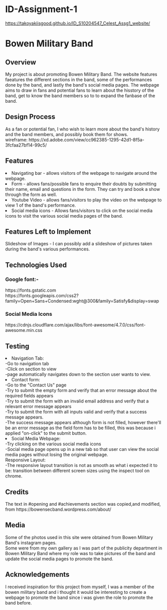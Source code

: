 # ID-Assignment-1
https://takoyakiisgood.github.io/ID_S10204547_Celest_Assg1_website/

<h1>Bowen Military Band</h1>

<h2>Overview</h2>
My project is about promoting Bowen Military Band. The website features faeatures the different sections in the band, some of the performances done by the band, and lastly the band's social media pages. The webpage aims to draw in fans and potential fans to learn about the hisstory of the band, get to know the band members so to to expand the fanbase of the band.

<h2>Design Process</h2>
As a fan or potential fan, I who wish to learn more about the band's history and the band members, and possibly book them for shows.
<br>wireframe: https://xd.adobe.com/view/cc962385-1295-42d1-8f5a-3fcfaa27bf14-99c5/

<h2>Features</h2>
<li>Navigating bar - allows visitors of the webpage to navigate around the webpage.</li>
<li>Form - allows fans/possible fans to enquire their doubts by submitting their name, email and questions in the form. They can try and book a show through the form as well.</li>
<li>Youtube Video - allows fans/visitors to play the video on the webpage to view 1 of the band's performance.</li>
<li>Social media icons - Allows fans/visitors to click on the social media icons to visit the various social media pages of the band.</li>

<h2>Features Left to Implement</h2>

Slideshow of Images - I can possibly add a slideshow of pictures taken during the band's various performances.

<h2>Technologies Used</h2>
<h3>Google font:-</h3>
https://fonts.gstatic.com<br>
https://fonts.googleapis.com/css2?family=Open+Sans+Condensed:wght@300&family=Satisfy&display=swap
<h3>Social Media Icons</h3>
https://cdnjs.cloudflare.com/ajax/libs/font-awesome/4.7.0/css/font-awesome.min.css

<h2>Testing</h2>
<li>Navigation Tab:
<br>-Go to navigation tab
<br>-Click on section to view
<br>-page automatically navigates down to the section user wants to view.</li>

<li>Contact form:
<br>-Go to the "Contact Us" page
<br>-Try to submit the empty form and verify that an error message about the required fields appears
<br>-Try to submit the form with an invalid email address and verify that a relevant error message appears
<br>-Try to submit the form with all inputs valid and verify that a success message appears.
<br>-The success message appears although form is not filled, however there'll be an error message as the field form has to be filled, this was because i applied "on-click" to the submit button.</li>

<li>Social Media Webpage:
<br>-Try clicking on the various social media icons
<br>-Social media page opens up in a new tab so that user can view the social media pages without losing the original webpage.
<br>Responsive Layout:
<br>-The responsive layout transition is not as smooth as what i expected it to be: transition between different screen sizes using the inspect tool on chrome.</li>

<h2>Credits</h2>
The text in #opening and #achievements section was copied,and modified, from https://bowensecband.wordpress.com/about/

<h2>Media</h2>
Some of the photos used in this site were obtained from Bowen Military Band's instagram pages.
<br>Some were from my own gallery as I was part of the publicity department in Bowen Military Band where my role was to take pictures of the band and update the social media pages to promote the band.

<h2>Acknowledgements</h2>
I received inspiration for this project from myself, I was a member of the bowen military band and i thought it would be interesting to create a webpage to promote the band since i was given the role to promote the band before.
